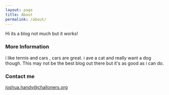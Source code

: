 ```yaml
---
layout: page
title: About
permalink: /about/
---
```


Hi its a blog not much but it works!

### More Information

i like tennis and cars , cars are great. i ave a cat and really want a dog though. This may not be the best blog out there but it's as good as i can do.  
### Contact me
joshua.handy@challoners.org
